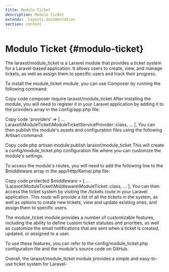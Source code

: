 ```yaml
---
title: Modulo Ticket
description: Modulo Ticket
extends: _layouts.documentation
section: content
---
```


# Modulo Ticket {#modulo-ticket}


The laraxot/module_ticket is a Laravel module that provides a ticket system for a Laravel-based application. It allows users to create, view, and manage tickets, as well as assign them to specific users and track their progress.

To install the module_ticket module, you can use Composer by running the following command:

Copy code
composer require laraxot/module_ticket
After installing the module, you will need to register it in your Laravel application by adding it to the providers array in the config/app.php file:

Copy code
'providers' => [
    ...
    Laraxot\ModuleTicket\ModuleTicketServiceProvider::class,
    ...
],
You can then publish the module's assets and configuration files using the following Artisan command:

Copy code
php artisan module:publish laraxot/module_ticket
This will create a config/module_ticket.php configuration file where you can customize the module's settings.

To access the module's routes, you will need to add the following line to the $middleware array in the app/Http/Kernel.php file:

Copy code
protected $middleware = [
    ...
    \Laraxot\ModuleTicket\Middleware\ModuleTicket::class,
    ...
];
You can then access the ticket system by visiting the /tickets route in your Laravel application. This route will provide a list of all the tickets in the system, as well as options to create new tickets, view and update existing ones, and assign them to specific users.

The module_ticket module provides a number of customizable features, including the ability to define custom ticket statuses and priorities, as well as customize the email notifications that are sent when a ticket is created, updated, or assigned to a user.

To use these features, you can refer to the config/module_ticket.php configuration file and the module's source code on GitHub.

Overall, the laraxot/module_ticket module provides a simple and easy-to-use ticket system for Laravel-


